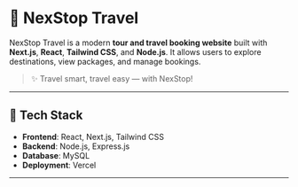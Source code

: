 # 🧳 NexStop Travel

NexStop Travel is a modern **tour and travel booking website** built with **Next.js**, **React**, **Tailwind CSS**, and **Node.js**. It allows users to explore destinations, view packages, and manage bookings.

> ✨ Travel smart, travel easy — with NexStop!

---

## 🚀 Tech Stack

- **Frontend**: React, Next.js, Tailwind CSS
- **Backend**: Node.js, Express.js
- **Database**: MySQL 
- **Deployment**: Vercel

---




